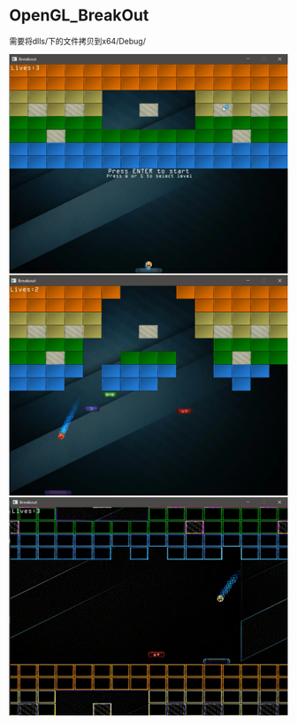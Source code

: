 # OpenGL_BreakOut
需要将dlls/下的文件拷贝到x64/Debug/  

![image](images/01.png)
![image](images/02.png)
![image](images/03.png)